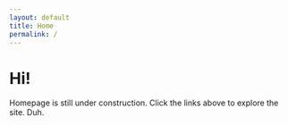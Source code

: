 ```yaml
---
layout: default
title: Home
permalink: /
---
```

<div class="center-text">
<h1 class="header-highlight--primary header-shadow">Hi!</h1>
<p class="center-text">Homepage is still under construction. Click the links above to explore the site. Duh.</p>
</div>